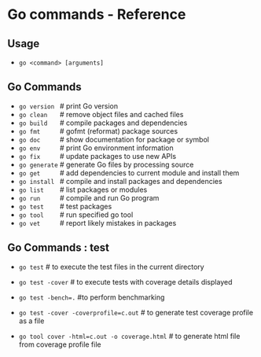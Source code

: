 # Go commands - Reference

## Usage
- `go <command> [arguments]`

## Go Commands
- `go version `    # print Go version
- `go clean   `    # remove object files and cached files
- `go build   `    # compile packages and dependencies
- `go fmt     `    # gofmt (reformat) package sources
- `go doc     `    # show documentation for package or symbol
- `go env     `    # print Go environment information
- `go fix     `    # update packages to use new APIs
- `go generate`    # generate Go files by processing source
- `go get     `    # add dependencies to current module and install them
- `go install `    # compile and install packages and dependencies
- `go list    `    # list packages or modules
- `go run     `    # compile and run Go program
- `go test    `    # test packages
- `go tool    `    # run specified go tool
- `go vet     `    # report likely mistakes in packages


## Go Commands : test
- `go test`        # to execute the test files in the current directory 
- `go test -cover` # to execute tests with coverage details displayed

- `go test -bench=.` #to perform benchmarking

- `go test -cover -coverprofile=c.out`  # to generate test coverage profile as a file
- `go tool cover -html=c.out -o coverage.html` # to generate html file from coverage profile file 


 